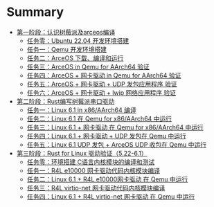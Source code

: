 # Summary

- [第一阶段：认识树莓派及arceos编译](./chapter_1.0.md)
  - [任务零：Ubuntu 22.04 开发环境搭建](./chapter_1.0.md)
  - [任务一：Qemu 开发环境搭建](./chapter_1.1.md)
  - [任务二：ArceOS 下载、编译和运行](./chapter_1.2.md)
  - [任务三：ArceOS in Qemu for AArch64 验证](./chapter_1.3.md)
  - [任务四：ArceOS + 网卡驱动 in Qemu for AArch64 验证](./chapter_1.4.md)
  - [任务五：ArceOS + 网卡驱动 + UDP 发包应用程序 验证](./chapter_1.5.md)
  - [任务六：ArceOS + 网卡驱动 + lwip 网络应用程序 验证](./chapter_1.6.md)
- [第二阶段：Rust编写树莓派串口驱动](./chapter_2.0.md)
  - [任务一：Linux 6.1 in x86/AArch64 编译](./chapter_2.1.md)
  - [任务二：Linux 6.1 在 Qemu for x86/AArch64 中运行](./chapter_2.2.md)
  - [任务三：Linux 6.1 + 网卡驱动 在 Qemu for x86/AArch64 中运行](./chapter_2.3.md)
  - [任务四：Linux 6.1 + 网卡驱动 + UDP 发包在 Qemu 中运行](./chapter_2.4.md)
  - [任务五：Linux 6.1 UDP 发包 + ArceOS UDP 收包在 Qemu 中运行](./chapter_2.5.md)
- [第三阶段：Rust for Linux 驱动验证（5.22-6.1）](./chapter_3.0.md)
  - [任务零：环境搭建 C语言内核模块的编译和测试](./chapter_3.1.md)
  - [任务一：R4L e10000 网卡驱动代码内核模块编译](./chapter_3.2.md)
  - [任务二：Linux 6.1 + R4L e10000网卡驱动 在 Qemu 中运行](./chapter_3.3.md)
  - [任务三：R4L virtio-net 网卡驱动代码内核模块编译](./chapter_3.4.md)
  - [任务四：Linux 6.1 + R4L virtio-net 网卡驱动 在 Qemu 中运行](./chapter_3.5.md)
  <!-- - [任务五：R4L + dwc 网卡驱动 在 Hw204 Linux 6.1 中运行](./chapter_3.6.md) -->
<!-- - [第四阶段：Rust LDD 网卡驱动规范设计（6.1-6.20）](./chapter_4.0.md) -->
  <!-- - [任务一：两套驱动代码分析对比，输出技术分析文档](./chapter_4.1.md) -->
  <!-- - [任务二：设计并提出 Rust LDD 网卡驱动规范和接口标准](./chapter_4.2.md) -->
<!-- - [第五阶段：基线版本1.0和技术架构2.0（6.20-7.1）](./chapter_5.0.md) -->
  <!-- - [任务一：Rust LDD 并入基线版本1.0的代码主分支中](./chapter_5.1.md) -->
  <!-- - [任务二：Rust LDD 写入技术架构2.0的设计文档和PPT中](./chapter_5.2.md) -->
<!-- - [第六阶段：技术架构2.0的拓展开发（7.1-9.1）](./chapter_5.3.md) -->
  <!-- - [任务一：支持树莓派ARM系列开发板（采购）](./chapter_5.4.md) -->
  <!-- - [任务二：支持平头哥RISC-V芯片开发板（厂家赞助）](./chapter_5.5.md) -->
  <!-- - [任务三：支持地平线J3/J5系列开发板（厂家赞助）](./chapter_5.6.md) -->
  <!-- - [任务四：支持黑芝麻C1200最新芯片开发板（需要争取）](./chapter_5.7.md) -->
